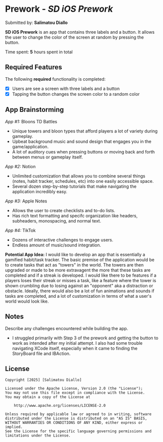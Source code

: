 # Prework - *SD iOS Prework*

Submitted by: **Salimatou Diallo**

**SD iOS Prework** is an app that contains three labels and a button. It allows the user to change the color of the screen at random by pressing the button.  

Time spent: **5** hours spent in total

## Required Features

The following **required** functionality is completed:

- [x] Users are see a screen with three labels and a button
- [x] Tapping the button changes the screen color to a random color
 
## App Brainstorming
*App #1:* Bloons TD Battles 
- Unique towers and bloon types that afford players a lot of variety during gameplay.
- Upbeat background music and sound design that engages you in the game/application.
- A lot of auditory cues when pressing buttons or moving back and forth between menus or gameplay itself.

*App #2:* Notion 
- Unlimited customization that allows you to combine several things (notes, habit tracker, schedules, etc) into one easily accessible space.
- Several dozen step-by-step tutorials that make navigating the application incredibly easy.

*App #3:* Apple Notes
- Allows the user to create checklists and to-do lists.
- Has rich text formatting and specifc organization like headers, subheaders, monospacing, and normal text.

*App #4:* TikTok
- Dozens of interactive challenges to engage users.
- Endless amount of music/sound integration.  

**Potential App Idea:** I would like to develop an app that is essentially a gamified habit/task tracker. The basic premise of the application would be to create tasks that act as "towers" in the world. The towers are then upgraded or made to be more extravagent the more that these tasks are completed and if a streak is developed. I would like there to be features if a players loses their streak or misses a task, like a feature where the tower is shown crumbling due to losing against an "opponent" aka a distraction or obstacle. Ideally, there would also be a lot of fun animations and sounds if tasks are completed, and a lot of customization in terms of what a user's world would look like. 

## Notes
Describe any challenges encountered while building the app.
- I struggled primarily with Step 3 of the prework and getting the button to work as intended after my initial attempt. I also had some trouble navigating XCode itself, especially when it came to finding the StoryBoard file and IBAction.

## License

    Copyright [2025] [Salimatou Diallo]

    Licensed under the Apache License, Version 2.0 (the "License");
    You may not use this file except in compliance with the License.
    You may obtain a copy of the License at

        http://www.apache.org/licenses/LICENSE-2.0

    Unless required by applicable law or agreed to in writing, software
    distributed under the License is distributed on an "AS IS" BASIS,
    WITHOUT WARRANTIES OR CONDITIONS OF ANY KIND, either express or implied.
    See the License for the specific language governing permissions and
    limitations under the License.

